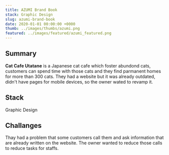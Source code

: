 ```yaml
---
title: AZUMI Brand Book
stack: Graphic Design
slug: azumi-brand-book
date: 2020-01-01 00:00:00 +0000
thumb: ../images/thumbs/azumi.png
featured: ../images/featured/azumi_featured.png
---
```


## Summary

**Cat Cafe Utatane** is a Japanese cat cafe which foster abundond cats, customers can spend time with those cats and they find parmanent homes for more than 300 cats. They had a website but it was already outdated, didn't have pages for mobile devices, so the owner wated to revamp it.

## Stack

Graphic Design

## Challanges

Thay had a problem that some customers call them and ask information that are already written on the website. The owner wanted to reduce those calls to reduce tasks for staffs.
